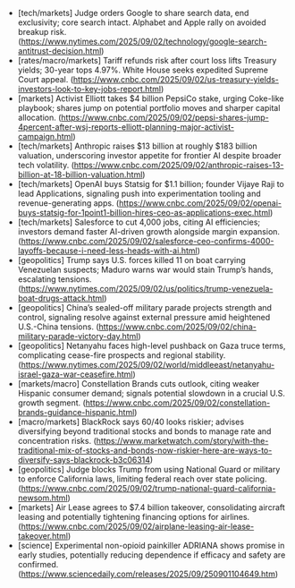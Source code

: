 - [tech/markets] Judge orders Google to share search data, end exclusivity; core search intact. Alphabet and Apple rally on avoided breakup risk. (https://www.nytimes.com/2025/09/02/technology/google-search-antitrust-decision.html)
- [rates/macro/markets] Tariff refunds risk after court loss lifts Treasury yields; 30-year tops 4.97%. White House seeks expedited Supreme Court appeal. (https://www.cnbc.com/2025/09/02/us-treasury-yields-investors-look-to-key-jobs-report.html)
- [markets] Activist Elliott takes $4 billion PepsiCo stake, urging Coke-like playbook; shares jump on potential portfolio moves and sharper capital allocation. (https://www.cnbc.com/2025/09/02/pepsi-shares-jump-4percent-after-wsj-reports-elliott-planning-major-activist-campaign.html)
- [tech/markets] Anthropic raises $13 billion at roughly $183 billion valuation, underscoring investor appetite for frontier AI despite broader tech volatility. (https://www.cnbc.com/2025/09/02/anthropic-raises-13-billion-at-18-billion-valuation.html)
- [tech/markets] OpenAI buys Statsig for $1.1 billion; founder Vijaye Raji to lead Applications, signaling push into experimentation tooling and revenue-generating apps. (https://www.cnbc.com/2025/09/02/openai-buys-statsig-for-1point1-billion-hires-ceo-as-applications-exec.html)
- [tech/markets] Salesforce to cut 4,000 jobs, citing AI efficiencies; investors demand faster AI-driven growth alongside margin expansion. (https://www.cnbc.com/2025/09/02/salesforce-ceo-confirms-4000-layoffs-because-i-need-less-heads-with-ai.html)
- [geopolitics] Trump says U.S. forces killed 11 on boat carrying Venezuelan suspects; Maduro warns war would stain Trump’s hands, escalating tensions. (https://www.nytimes.com/2025/09/02/us/politics/trump-venezuela-boat-drugs-attack.html)
- [geopolitics] China’s sealed-off military parade projects strength and control, signaling resolve against external pressure amid heightened U.S.-China tensions. (https://www.cnbc.com/2025/09/02/china-military-parade-victory-day.html)
- [geopolitics] Netanyahu faces high-level pushback on Gaza truce terms, complicating cease-fire prospects and regional stability. (https://www.nytimes.com/2025/09/02/world/middleeast/netanyahu-israel-gaza-war-ceasefire.html)
- [markets/macro] Constellation Brands cuts outlook, citing weaker Hispanic consumer demand; signals potential slowdown in a crucial U.S. growth segment. (https://www.cnbc.com/2025/09/02/constellation-brands-guidance-hispanic.html)
- [macro/markets] BlackRock says 60/40 looks riskier; advises diversifying beyond traditional stocks and bonds to manage rate and concentration risks. (https://www.marketwatch.com/story/with-the-traditional-mix-of-stocks-and-bonds-now-riskier-here-are-ways-to-diversify-says-blackrock-b3c06314)
- [geopolitics] Judge blocks Trump from using National Guard or military to enforce California laws, limiting federal reach over state policing. (https://www.cnbc.com/2025/09/02/trump-national-guard-california-newsom.html)
- [markets] Air Lease agrees to $7.4 billion takeover, consolidating aircraft leasing and potentially tightening financing options for airlines. (https://www.cnbc.com/2025/09/02/airplane-leasing-air-lease-takeover.html)
- [science] Experimental non-opioid painkiller ADRIANA shows promise in early studies, potentially reducing dependence if efficacy and safety are confirmed. (https://www.sciencedaily.com/releases/2025/09/250901104649.htm)